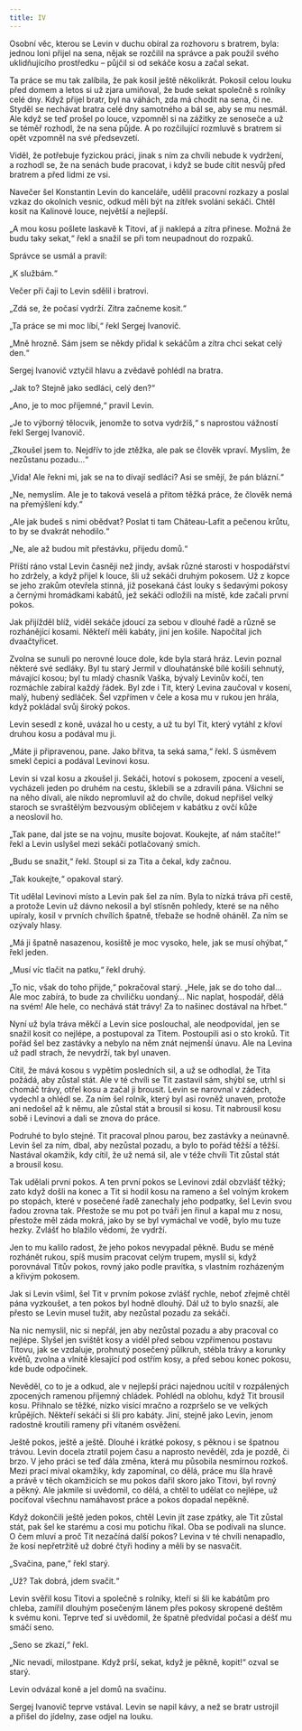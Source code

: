 ```yaml
---
title: IV
---
```


Osobní věc, kterou se Levin v duchu obíral za rozhovoru s bratrem, byla: jednou loni přijel na sena, nějak se rozčilil na správce a pak použil svého uklidňujícího prostředku – půjčil si od sekáče kosu a začal sekat.

Ta práce se mu tak zalíbila, že pak kosil ještě několikrát. Pokosil celou louku před domem a letos si už zjara umiňoval, že bude sekat společně s rolníky celé dny. Když přijel bratr, byl na váhách, zda má chodit na sena, či ne. Styděl se nechávat bratra celé dny samotného a bál se, aby se mu nesmál. Ale když se teď prošel po louce, vzpomněl si na zážitky ze senoseče a už se téměř rozhodl, že na sena půjde. A po rozčilující rozmluvě s bratrem si opět vzpomněl na své předsevzetí.

Viděl, že potřebuje fyzickou práci, jinak s ním za chvíli nebude k vydržení, a rozhodl se, že na senách bude pracovat, i když se bude cítit nesvůj před bratrem a před lidmi ze vsi.

Navečer šel Konstantin Levin do kanceláře, udělil pracovní rozkazy a poslal vzkaz do okolních vesnic, odkud měli být na zítřek svoláni sekáči. Chtěl kosit na Kalinové louce, největší a nejlepší.

„A mou kosu pošlete laskavě k Titovi, ať ji naklepá a zítra přinese. Možná že budu taky sekat,“ řekl a snažil se při tom neupadnout do rozpaků.

Správce se usmál a pravil:

„K službám.“

Večer při čaji to Levin sdělil i bratrovi.

„Zdá se, že počasí vydrží. Zítra začneme kosit.“

„Ta práce se mi moc líbí,“ řekl Sergej Ivanovič.

„Mně hrozně. Sám jsem se někdy přidal k sekáčům a zítra chci sekat celý den.“

Sergej Ivanovič vztyčil hlavu a zvědavě pohlédl na bratra.

„Jak to? Stejně jako sedláci, celý den?“

„Ano, je to moc příjemné,“ pravil Levin.

„Je to výborný tělocvik, jenomže to sotva vydržíš,“ s naprostou vážností řekl Sergej Ivanovič.

„Zkoušel jsem to. Nejdřív to jde ztěžka, ale pak se člověk vpraví. Myslím, že nezůstanu pozadu…“

„Vida! Ale řekni mi, jak se na to dívají sedláci? Asi se smějí, že pán blázní.“

„Ne, nemyslím. Ale je to taková veselá a přitom těžká práce, že člověk nemá na přemýšlení kdy.“

„Ale jak budeš s nimi obědvat? Poslat ti tam Château-Lafit a pečenou krůtu, to by se dvakrát nehodilo.“

„Ne, ale až budou mít přestávku, přijedu domů.“

Příští ráno vstal Levin časněji než jindy, avšak různé starosti v hospodářství ho zdržely, a když přijel k louce, šli už sekáči druhým pokosem. Už z kopce se jeho zrakům otevřela stinná, již posekaná část louky s šedavými pokosy a černými hromádkami kabátů, jež sekáči odložili na místě, kde začali první pokos.

Jak přijížděl blíž, viděl sekáče jdoucí za sebou v dlouhé řadě a různě se rozhánějící kosami. Někteří měli kabáty, jiní jen košile. Napočítal jich dvaačtyřicet.

Zvolna se sunuli po nerovné louce dole, kde byla stará hráz. Levin poznal některé své sedláky. Byl tu starý Jermil v dlouhatánské bílé košili sehnutý, mávající kosou; byl tu mladý chasník Vaška, bývalý Levinův kočí, ten rozmáchle zabíral každý řádek. Byl zde i Tit, který Levina zaučoval v kosení, malý, hubený sedláček. Šel vzpřímen v čele a kosa mu v rukou jen hrála, když pokládal svůj široký pokos.

Levin sesedl z koně, uvázal ho u cesty, a už tu byl Tit, který vytáhl z křoví druhou kosu a podával mu ji.

„Máte ji připravenou, pane. Jako břitva, ta seká sama,“ řekl. S úsměvem smekl čepici a podával Levinovi kosu.

Levin si vzal kosu a zkoušel ji. Sekáči, hotoví s pokosem, zpocení a veselí, vycházeli jeden po druhém na cestu, šklebili se a zdravili pána. Všichni se na něho dívali, ale nikdo nepromluvil až do chvíle, dokud nepřišel velký staroch se svraštělým bezvousým obličejem v kabátku z ovčí kůže a neoslovil ho.

„Tak pane, dal jste se na vojnu, musíte bojovat. Koukejte, ať nám stačíte!“ řekl a Levin uslyšel mezi sekáči potlačovaný smích.

„Budu se snažit,“ řekl. Stoupl si za Tita a čekal, kdy začnou.

„Tak koukejte,“ opakoval starý.

Tit udělal Levinovi místo a Levin pak šel za ním. Byla to nízká tráva při cestě, a protože Levin už dávno nekosil a byl stísněn pohledy, které se na něho upíraly, kosil v prvních chvílích špatně, třebaže se hodně oháněl. Za ním se ozývaly hlasy.

„Má ji špatně nasazenou, kosiště je moc vysoko, hele, jak se musí ohýbat,“ řekl jeden.

„Musí víc tlačit na patku,“ řekl druhý.

„To nic, však do toho přijde,“ pokračoval starý. „Hele, jak se do toho dal… Ale moc zabírá, to bude za chviličku uondaný… Nic naplat, hospodář, dělá na svém! Ale hele, co nechává stát trávy! Za to našinec dostával na hřbet.“

Nyní už byla tráva měkčí a Levin sice poslouchal, ale neodpovídal, jen se snažil kosit co nejlépe, a postupoval za Titem. Postoupili asi o sto kroků. Tit pořád šel bez zastávky a nebylo na něm znát nejmenší únavu. Ale na Levina už padl strach, že nevydrží, tak byl unaven.

Cítil, že mává kosou s vypětím posledních sil, a už se odhodlal, že Tita požádá, aby zůstal stát. Ale v té chvíli se Tit zastavil sám, shýbl se, utrhl si chomáč trávy, otřel kosu a začal ji brousit. Levin se narovnal v zádech, vydechl a ohlédl se. Za ním šel rolník, který byl asi rovněž unaven, protože ani nedošel až k němu, ale zůstal stát a brousil si kosu. Tit nabrousil kosu sobě i Levinovi a dali se znova do práce.

Podruhé to bylo stejné. Tit pracoval plnou parou, bez zastávky a neúnavně. Levin šel za ním, dbal, aby nezůstal pozadu, a bylo to pořád těžší a těžší. Nastával okamžik, kdy cítil, že už nemá sil, ale v téže chvíli Tit zůstal stát a brousil kosu.

Tak udělali první pokos. A ten první pokos se Levinovi zdál obzvlášť těžký; zato když došli na konec a Tit si hodil kosu na rameno a šel volným krokem po stopách, které v posečené řadě zanechaly jeho podpatky, šel Levin svou řadou zrovna tak. Přestože se mu pot po tváři jen řinul a kapal mu z nosu, přestože měl záda mokrá, jako by se byl vymáchal ve vodě, bylo mu tuze hezky. Zvlášť ho blažilo vědomí, že vydrží.

Jen to mu kalilo radost, že jeho pokos nevypadal pěkně. Budu se méně rozhánět rukou, spíš musím pracovat celým trupem, myslil si, když porovnával Titův pokos, rovný jako podle pravítka, s vlastním rozházeným a křivým pokosem.

Jak si Levin všiml, šel Tit v prvním pokose zvlášť rychle, neboť zřejmě chtěl pána vyzkoušet, a ten pokos byl hodně dlouhý. Dál už to bylo snazší, ale přesto se Levin musel tužit, aby nezůstal pozadu za sekáči.

Na nic nemyslil, nic si nepřál, jen aby nezůstal pozadu a aby pracoval co nejlépe. Slyšel jen svištět kosy a viděl před sebou vzpřímenou postavu Titovu, jak se vzdaluje, prohnutý posečený půlkruh, stébla trávy a korunky květů, zvolna a vlnitě klesající pod ostřím kosy, a před sebou konec pokosu, kde bude odpočinek.

Nevěděl, co to je a odkud, ale v nejlepší práci najednou ucítil v rozpálených zpocených ramenou příjemný chládek. Pohlédl na oblohu, když Tit brousil kosu. Přihnalo se těžké, nízko visící mračno a rozpršelo se ve velkých krůpějích. Někteří sekáči si šli pro kabáty. Jiní, stejně jako Levin, jenom radostně kroutili rameny při vítaném osvěžení.

Ještě pokos, ještě a ještě. Dlouhé i krátké pokosy, s pěknou i se špatnou trávou. Levin docela ztratil pojem času a naprosto nevěděl, zda je pozdě, či brzo. V jeho práci se teď dála změna, která mu působila nesmírnou rozkoš. Mezi prací míval okamžiky, kdy zapomínal, co dělá, práce mu šla hravě a právě v těch okamžicích se mu pokos dařil skoro jako Titovi, byl rovný a pěkný. Ale jakmile si uvědomil, co dělá, a chtěl to udělat co nejlépe, už pociťoval všechnu namáhavost práce a pokos dopadal nepěkně.

Když dokončili ještě jeden pokos, chtěl Levin jít zase zpátky, ale Tit zůstal stát, pak šel ke starému a cosi mu potichu říkal. Oba se podívali na slunce. O čem mluví a proč Tit nezačíná další pokos? Levina v té chvíli nenapadlo, že kosí nepřetržitě už dobré čtyři hodiny a měli by se nasvačit.

„Svačina, pane,“ řekl starý.

„Už? Tak dobrá, jdem svačit.“

Levin svěřil kosu Titovi a společně s rolníky, kteří si šli ke kabátům pro chleba, zamířil dlouhým posečeným lánem přes pokosy skropené deštěm k svému koni. Teprve teď si uvědomil, že špatně předvídal počasí a déšť mu smáčí seno.

„Seno se zkazí,“ řekl.

„Nic nevadí, milostpane. Když prší, sekat, když je pěkně, kopit!“ ozval se starý.

Levin odvázal koně a jel domů na svačinu.

Sergej Ivanovič teprve vstával. Levin se napil kávy, a než se bratr ustrojil a přišel do jídelny, zase odjel na louku.
